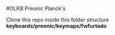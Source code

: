#OLKB Preonic Planck's


Clone this repo inside this folder structure **keyboards/preonic/keymaps/fwfurtado**
